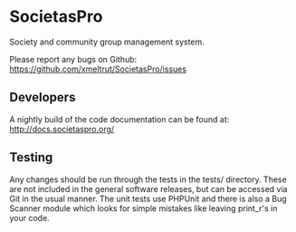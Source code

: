 SocietasPro
===========

Society and community group management system.

Please report any bugs on Github:
https://github.com/xmeltrut/SocietasPro/issues

Developers
----------

A nightly build of the code documentation can be found at:
http://docs.societaspro.org/

Testing
-------

Any changes should be run through the tests in the tests/ directory. These are not included in the general software releases, but can be accessed via Git in the usual manner. The unit tests use PHPUnit and there is also a Bug Scanner module which looks for simple mistakes like leaving print_r's in your code.